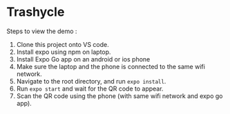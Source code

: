 # Trashycle

Steps to view the demo :

1. Clone this project onto VS code.
2. Install expo using npm on laptop.
3. Install Expo Go app on an android or ios phone
4. Make sure the laptop and the phone is connected to the same wifi network.
5. Navigate to the root directory, and run ```expo install```.
6. Run ```expo start``` and wait for the QR code to appear.
7. Scan the QR code using the phone (with same wifi network and expo go app).

